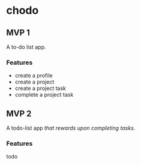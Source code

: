 # chodo

## MVP 1

A to-do list app.

### Features

- create a profile
- create a project
- create a project task
- complete a project task

## MVP 2

A todo-list app _that rewards upon completing tasks_.

### Features

todo
